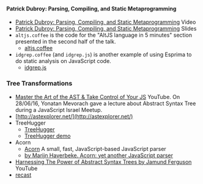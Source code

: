 #### Patrick Dubroy: Parsing, Compiling, and Static Metaprogramming

* [Patrick Dubroy: Parsing, Compiling, and Static Metaprogramming](http://2013.jsconf.eu/speakers/patrick-dubroy-parsing-compiling-and-static-metaprogramming.html) Video
* [Patrick Dubroy: Parsing, Compiling, and Static Metaprogramming](https://speakerdeck.com/pdubroy/parsing-compiling-and-static-metaprogramming) Slides
* `altjs.coffee` is the code for the "AltJS language in 5 minutes" section
presented in the second half of the talk.
  * [altjs.coffee](https://github.com/pdubroy/jsconfeu-talk/blob/master/altjs.coffee)
* `idgrep.coffee` (and `idgrep.js`) is another example of using Esprima
to do static analysis on JavaScript code.
  * [idgrep.js](https://github.com/pdubroy/jsconfeu-talk/blob/master/idgrep.js)

### Tree Transformations

* [Master the Art of the AST & Take Control of Your JS](https://youtu.be/Xt7PFzOBTPk) YouTube. On 28/06/16, Yonatan Mevorach gave a lecture about Abstract Syntax Tree during a JavaScript Israel Meetup.
* [http://astexplorer.net/](http://astexplorer.net/)
* TreeHugger
  * [TreeHugger](https://github.com/ajaxorg/treehugger)
  * [TreeHugger demo](http://ajaxorg.github.io/treehugger/test.html)
* Acorn
  * [Acorn](https://github.com/acornjs/acorn) A small, fast, JavaScript-based JavaScript parser
  * [by Marijn Haverbeke. Acorn: yet another JavaScript parser](http://marijnhaverbeke.nl/blog/acorn.html)
* [Harnessing The Power of Abstract Syntax Trees by Jamund Ferguson](https://youtu.be/8uOXIM4giH8) YouTube
* [recast](https://github.com/benjamn/recast)


